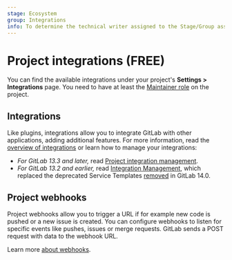 ```yaml
---
stage: Ecosystem
group: Integrations
info: To determine the technical writer assigned to the Stage/Group associated with this page, see https://about.gitlab.com/handbook/engineering/ux/technical-writing/#assignments
---
```


# Project integrations **(FREE)**

You can find the available integrations under your project's
**Settings > Integrations** page. You need to have at least
the [Maintainer role](../../permissions.md) on the project.

## Integrations

Like plugins, integrations allow you to integrate GitLab with other applications, adding additional features.
For more information, read the
[overview of integrations](overview.md) or learn how to manage your integrations:

- *For GitLab 13.3 and later,* read [Project integration management](../../admin_area/settings/project_integration_management.md).
- *For GitLab 13.2 and earlier,* read [Integration Management](../../admin_area/settings/project_integration_management.md),
  which replaced the deprecated Service Templates [removed](https://gitlab.com/gitlab-org/gitlab/-/issues/268032)
  in GitLab 14.0.

## Project webhooks

Project webhooks allow you to trigger a URL if for example new code is pushed or
a new issue is created. You can configure webhooks to listen for specific events
like pushes, issues or merge requests. GitLab sends a POST request with data
to the webhook URL.

Learn more [about webhooks](webhooks.md).
